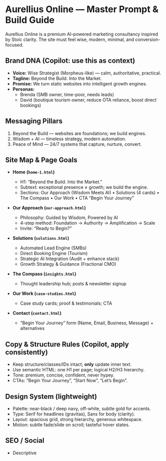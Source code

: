 # Aurellius Online — Master Prompt & Build Guide

Aurellius Online is a premium AI-powered marketing consultancy inspired by Stoic clarity. The site must feel wise, modern, minimal, and conversion-focused.

## Brand DNA (Copilot: use this as context)
- **Voice:** Wise Strategist (Morpheus-like) — calm, authoritative, practical.
- **Tagline:** Beyond the Build. Into the Market.
- **Promise:** We turn static websites into intelligent growth engines.
- **Personas:** 
  - Brenda (SMB owner, time-poor, needs leads)
  - David (boutique tourism owner, reduce OTA reliance, boost direct bookings)

## Messaging Pillars
1) Beyond the Build — websites are foundations; we build engines.
2) Wisdom + AI — timeless strategy, modern automation.
3) Peace of Mind — 24/7 systems that capture, nurture, convert.

## Site Map & Page Goals
- **Home (`home-1.html`)**  
  - H1: “Beyond the Build. Into the Market.”  
  - Subtext: exceptional presence ≠ growth; we build the engine.  
  - Sections: Our Approach (Wisdom Meets AI) • Solutions (4 cards) • The Compass • Our Work • CTA “Begin Your Journey”

- **Our Approach (`our-approach.html`)**  
  - Philosophy: Guided by Wisdom, Powered by AI  
  - 4-step method: Foundation → Authority → Amplification → Scale  
  - Invite: “Ready to Begin?”

- **Solutions (`solutions.html`)**  
  - Automated Lead Engine (SMBs)  
  - Direct Booking Engine (Tourism)  
  - Strategic AI Integration (Audit + enhance stack)  
  - Growth Strategy & Guidance (Fractional CMO)

- **The Compass (`insights.html`)**  
  - Thought leadership hub; posts & newsletter signup

- **Our Work (`case-studies.html`)**  
  - Case study cards; proof & testimonials; CTA

- **Contact (`contact.html`)**  
  - “Begin Your Journey” form (Name, Email, Business, Message) + alternatives

## Copy & Structure Rules (Copilot, apply consistently)
- Keep structure/classes/IDs intact; **only** update inner text.
- Use semantic HTML: one H1 per page; logical H2/H3 hierarchy.
- Tone: premium, concise, confident, never hypey.
- CTAs: “Begin Your Journey”, “Start Now”, “Let’s Begin”.

## Design System (lightweight)
- Palette: near-black / deep navy, off-white, subtle gold for accents.
- Type: Serif for headlines (gravitas), Sans for body (clarity).
- Layout: spacious grid, strong hierarchy, generous whitespace.
- Motion: subtle fade/slide on scroll; tasteful hover states.

## SEO / Social
- Descriptive <title> + <meta name="description"> per page.
- Open Graph tags for LinkedIn share (title, description, image).
- Alt text for images; meaningful link text.

## How to Use This (for Editors + Copilot)
1. Keep this README open while editing any page.
2. At the top of each HTML file, add the **Inline Page Prompt** (below) as an HTML comment.
3. Start editing inside the relevant `<section>`; trigger Copilot suggestions.
4. Accept/refine to keep tone, brevity, and structure.

### Inline Page Prompt (paste as HTML comment at top of each file)
